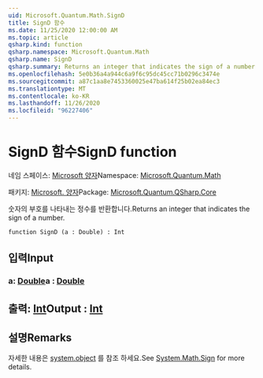 ```yaml
---
uid: Microsoft.Quantum.Math.SignD
title: SignD 함수
ms.date: 11/25/2020 12:00:00 AM
ms.topic: article
qsharp.kind: function
qsharp.namespace: Microsoft.Quantum.Math
qsharp.name: SignD
qsharp.summary: Returns an integer that indicates the sign of a number.
ms.openlocfilehash: 5e0b36a4a944c6a9f6c95dc45cc71b0296c3474e
ms.sourcegitcommit: a87c1aa8e7453360025e47ba614f25b02ea84ec3
ms.translationtype: MT
ms.contentlocale: ko-KR
ms.lasthandoff: 11/26/2020
ms.locfileid: "96227406"
---
```

# <a name="signd-function"></a><span data-ttu-id="9394a-102">SignD 함수</span><span class="sxs-lookup"><span data-stu-id="9394a-102">SignD function</span></span>

<span data-ttu-id="9394a-103">네임 스페이스: [Microsoft 양자](xref:Microsoft.Quantum.Math)</span><span class="sxs-lookup"><span data-stu-id="9394a-103">Namespace: [Microsoft.Quantum.Math](xref:Microsoft.Quantum.Math)</span></span>

<span data-ttu-id="9394a-104">패키지: [Microsoft. 양자](https://nuget.org/packages/Microsoft.Quantum.QSharp.Core)</span><span class="sxs-lookup"><span data-stu-id="9394a-104">Package: [Microsoft.Quantum.QSharp.Core](https://nuget.org/packages/Microsoft.Quantum.QSharp.Core)</span></span>


<span data-ttu-id="9394a-105">숫자의 부호를 나타내는 정수를 반환합니다.</span><span class="sxs-lookup"><span data-stu-id="9394a-105">Returns an integer that indicates the sign of a number.</span></span>

```qsharp
function SignD (a : Double) : Int
```


## <a name="input"></a><span data-ttu-id="9394a-106">입력</span><span class="sxs-lookup"><span data-stu-id="9394a-106">Input</span></span>

### <a name="a--double"></a><span data-ttu-id="9394a-107">a: [Double](xref:microsoft.quantum.lang-ref.double)</span><span class="sxs-lookup"><span data-stu-id="9394a-107">a : [Double](xref:microsoft.quantum.lang-ref.double)</span></span>





## <a name="output--int"></a><span data-ttu-id="9394a-108">출력: [Int](xref:microsoft.quantum.lang-ref.int)</span><span class="sxs-lookup"><span data-stu-id="9394a-108">Output : [Int](xref:microsoft.quantum.lang-ref.int)</span></span>



## <a name="remarks"></a><span data-ttu-id="9394a-109">설명</span><span class="sxs-lookup"><span data-stu-id="9394a-109">Remarks</span></span>

<span data-ttu-id="9394a-110">자세한 내용은 [system.object](https://docs.microsoft.com/dotnet/api/system.math.sign) 를 참조 하세요.</span><span class="sxs-lookup"><span data-stu-id="9394a-110">See [System.Math.Sign](https://docs.microsoft.com/dotnet/api/system.math.sign) for more details.</span></span>